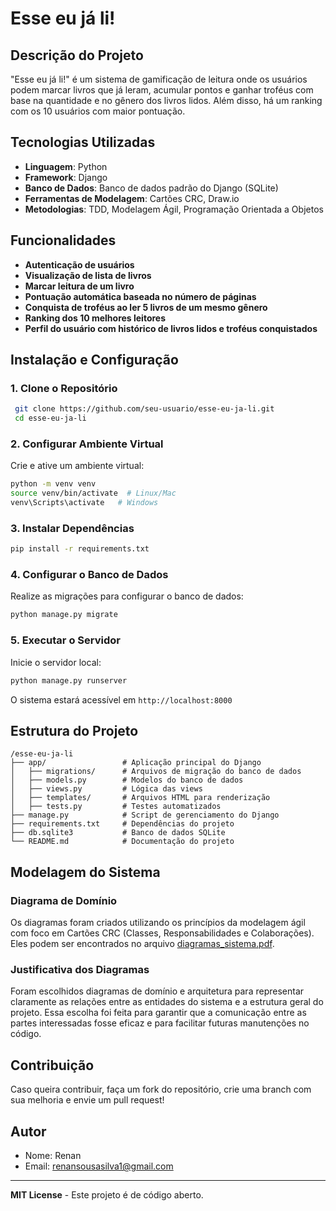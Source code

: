 # Esse eu já li!

## Descrição do Projeto
"Esse eu já li!" é um sistema de gamificação de leitura onde os usuários podem marcar livros que já leram, acumular pontos e ganhar troféus com base na quantidade e no gênero dos livros lidos. Além disso, há um ranking com os 10 usuários com maior pontuação.

## Tecnologias Utilizadas
- **Linguagem**: Python
- **Framework**: Django
- **Banco de Dados**: Banco de dados padrão do Django (SQLite)
- **Ferramentas de Modelagem**: Cartões CRC, Draw.io
- **Metodologias**: TDD, Modelagem Ágil, Programação Orientada a Objetos

## Funcionalidades
- **Autenticação de usuários**
- **Visualização de lista de livros**
- **Marcar leitura de um livro**
- **Pontuação automática baseada no número de páginas**
- **Conquista de troféus ao ler 5 livros de um mesmo gênero**
- **Ranking dos 10 melhores leitores**
- **Perfil do usuário com histórico de livros lidos e troféus conquistados**

## Instalação e Configuração
### 1. Clone o Repositório
```bash
 git clone https://github.com/seu-usuario/esse-eu-ja-li.git
 cd esse-eu-ja-li
```
### 2. Configurar Ambiente Virtual
Crie e ative um ambiente virtual:
```bash
python -m venv venv
source venv/bin/activate  # Linux/Mac
venv\Scripts\activate   # Windows
```
### 3. Instalar Dependências
```bash
pip install -r requirements.txt
```

### 4. Configurar o Banco de Dados
Realize as migrações para configurar o banco de dados:
```bash
python manage.py migrate
```

### 5. Executar o Servidor
Inicie o servidor local:
```bash
python manage.py runserver
```
O sistema estará acessível em `http://localhost:8000`

## Estrutura do Projeto
```
/esse-eu-ja-li
├── app/                 # Aplicação principal do Django
│   ├── migrations/      # Arquivos de migração do banco de dados
│   ├── models.py        # Modelos do banco de dados
│   ├── views.py         # Lógica das views
│   ├── templates/       # Arquivos HTML para renderização
│   ├── tests.py         # Testes automatizados
├── manage.py            # Script de gerenciamento do Django
├── requirements.txt     # Dependências do projeto
├── db.sqlite3           # Banco de dados SQLite
└── README.md            # Documentação do projeto
```

## Modelagem do Sistema
### Diagrama de Domínio
Os diagramas foram criados utilizando os princípios da modelagem ágil com foco em Cartões CRC (Classes, Responsabilidades e Colaborações). Eles podem ser encontrados no arquivo [diagramas_sistema.pdf](./diagramas_sistema.pdf).

### Justificativa dos Diagramas
Foram escolhidos diagramas de domínio e arquitetura para representar claramente as relações entre as entidades do sistema e a estrutura geral do projeto. Essa escolha foi feita para garantir que a comunicação entre as partes interessadas fosse eficaz e para facilitar futuras manutenções no código.

## Contribuição
Caso queira contribuir, faça um fork do repositório, crie uma branch com sua melhoria e envie um pull request!

## Autor
- Nome: Renan
- Email: renansousasilva1@gmail.com


---

**MIT License** - Este projeto é de código aberto.

